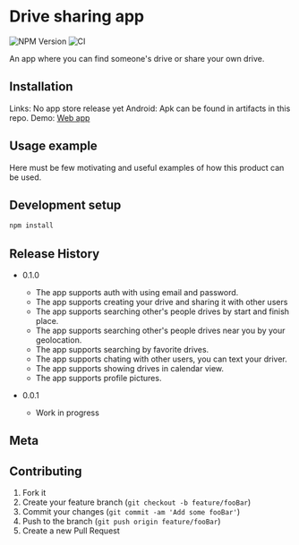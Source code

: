 # Drive sharing app

![NPM Version][npm-image]
![CI](https://github.com/ImpurestPath/share-your-drive/workflows/CI/badge.svg?branch=master&event=push)


An app where you can find someone's drive or share your own drive.​



## Installation

Links:
No app store release yet
Android: Apk can be found in artifacts in this repo.
Demo: [Web app](https://share-your-drive-8c7b1.web.app/)

## Usage example

Here must be few motivating and useful examples of how this product can be used. 


## Development setup


```sh
npm install
```

## Release History

* 0.1.0
    * The app supports auth with using email and password.
    * The app supports creating your drive and sharing it with other users
    * The app supports searching other's people drives by start and finish place.
    * The app supports searching other's people drives near you by your geolocation.
    * The app supports searching by favorite drives.
    * The app supports chating with other users, you can text your driver.
    * The app supports showing drives in calendar view.
    * The app supports profile pictures.


* 0.0.1
    * Work in progress

## Meta



## Contributing

1. Fork it
2. Create your feature branch (`git checkout -b feature/fooBar`)
3. Commit your changes (`git commit -am 'Add some fooBar'`)
4. Push to the branch (`git push origin feature/fooBar`)
5. Create a new Pull Request

<!-- Markdown link & img dfn's -->
[npm-image]: https://img.shields.io/npm/v/datadog-metrics.svg?style=flat-square
